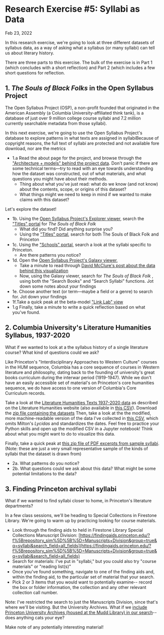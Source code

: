 # Research Exercise #5: Syllabi as Data

Feb 23, 2022

In this research exercise, we're going to look at three different datasets of syllabus data, as a way of asking what a syllabus (or many syllabi) can tell us about literary history.

There are three parts to this exercise. The bulk of the exercise is in Part 1 (which concludes with a short reflection) and Part 2 (which includes a few short questions for reflection.


## 1. *The Souls of Black Folks* in the Open Syllabus Project

The Open Syllabus Project (OSP), a non-profit founded that originated in the American Assembly (a Columbia University-affiliated think tank), is a database of just over 9 million college course syllabi and 7.2 million currently searchable metadata from those syllabi). 

In this next exercise, we're going to use the Open Syllabus Project's database to explore patterns in what texts are assigned in syllabiBecause of copyright reasons, the full text of syllabi are protected and not available fore download, nor are the metrics

+ 1.a Read the about page for the project, and browse through the ["Architecture + models" behind the project data](https://docs.opensyllabus.org/models.html). Don't panic if there are some technical terms––try to read with an eye towards understanding how the dataset was constructed, out of what materials, and what questions you might have about their methods. 
	+ Thing about what you've just read: what do we know (and not know) about the contents, scope, or origins of this dataset? 
	+ What things might we need to keep in mind if we wanted to make claims with this dataset? 

Let's explore the dataset! 

+ 1b. Using the [Open Syllabus Project's Explorer viewer](https://opensyllabus.org/), search the ["Titles" portal](https://opensyllabus.org/results-list/titles?size=50) for *The Souls of Black Folk* 
	+ What did you find? Did anything surprise you?
	+ Using the ["Titles" portal](https://opensyllabus.org/results-list/titles?size=50), search for both The Souls of Black Folk and Princeton
+ 1c. Using the ["Schools" portal](https://opensyllabus.org/results-list/schools?size=50), search a look at the syllabi specific to Princeton. 
	+ Are there patterns you notice?
+ 1d. Open the [Open Syllabus Project's Galaxy viewer](https://galaxy.opensyllabus.org/),
	+ Take a minute to read through [David McClure's post about the data behind this visualization](https://blog.opensyllabus.org/galaxy-v2/)
	+  Now, using the Galaxy viewer, search for *The Souls of Black Folk* , using both the "Search Books" and "Search Syllabi" functions. Jot down some notes about your findings
+ 1e.  Choose another text (or term––maybe a field or a genre) to search for. Jot down your findings
+ 1f.Take a quick peak at the beta-model ["Link Lab" view](https://blog.opensyllabus.org/link-lab/)
+ 1.g Finally, take a minute to write a quick reflection based on what you've found.




## 2. Columbia University's Literature Humanities Syllabus, 1937-2020

What if we wanted to look at a the syllabus history of a single literature course? What kind of questions could we ask?

Like Princeton's "Interdisciplinary Approaches to Western Culture" courses in the HUM sequence, Columbia has a core sequence of courses in Western literature and philosophy, dating back to the founding of university's great books curriculum during the interwar period (1919-1947). While we don't have an easily accessible set of material's on Princeton's core humanities sequence, we do have access to one version of Columbia's Core Curriculum records.

Take a look at the [Literature Humanities Texts 1937-2020 data](https://www.college.columbia.edu/core/1937.php) as described on the Literature Humanities website (also available in [this CSV](https://github.com/sceckert/Data-and-Literary-Study-Spring2022/blob/main/_datasets/Columbia-Literature-Humanities-Syllabi/columbia-university-literature-humanities-syllabus-texts-1937-2020.csv)). Download the [zip file containing the datasets](https://github.com/sceckert/Data-and-Literary-Study-Spring2022/blob/main/_datasets/Columbia-Literature-Humanities-Syllabi.zip?raw=true) Then, take a look at the the modified, more machine-readable version of the data I've collected in [this CSV](https://github.com/sceckert/Data-and-Literary-Study-Spring2022/blob/main/_datasets/Columbia-Literature-Humanities-Syllabi/columbia-university-literature-humanities-syllabus-texts-1937-2020-cleaned.csv), which omits Milton's *Lycidas* and standardizes the dates. Feel free to practice your Python skills and open up the modified CSV in a Jupyter notebook!  Think about what you might want to do to visualize this data.

Finally, take a quick peak at [this zip file of PDF excerpts from sample syllabi](https://github.com/sceckert/Data-and-Literary-Study-Spring2022/blob/main/_datasets/Columbia-Literature-Humanities-Syllabi/sample-literature-humanities-syllabi.zip?raw=true). (Note: these are just a very small representative sample of the kinds of syllabi that the dataset is drawn from)


+ 2a. What patterns do you notice?
+ 2b. What questions could we ask about this data? What might be some potential limitations to the data?



## 3. Finding Princeton archival syllabi

What if we wanted to find syllabi closer to home, in Princeton's literature departments?

In a few class sessions, we'll be heading to Special Collections in Firestone Library. We're going to warm up by practicing looking for course materials. 

+ Look through the finding aids to held in Firestone Library Special Collections Manuscript Division: [https://findingaids.princeton.edu/?f%5Brepository_sim%5D%5B%5D=Manuscripts+Division&group=true&q=syllabi&search_field=all_fields](https://findingaids.princeton.edu/?f%5Brepository_sim%5D%5B%5D=Manuscripts+Division&group=true&q=syllabi&search_field=all_fields)
+ Search for materials: I've put in "syllabi," but you could also try "course materials" or "reading list(s)" 
+ Once you've found something, navigate to one of the finding aids and, within the finding aid, to the particular set of material that your search.
+ Pick 2 or 3 items that you would want to potentially examine-- record the box or folder information, the collection and any other relevant collection call number.

Note: I've restricted the search to just the Manuscripts Division, since that's where we'll be visiting. But the University Archives. What if we [include Princeton University Archives (housed at the Mudd Library) in our search](https://findingaids.princeton.edu/?group=true&q=syllabi&search_field=all_fields)-- does anything cats your eye? 

Make note of any potentially interesting material!